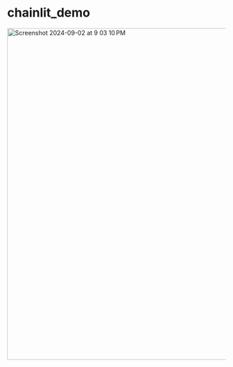 # chainlit_demo

<img width="766" alt="Screenshot 2024-09-02 at 9 03 10 PM" src="https://github.com/user-attachments/assets/5683364a-d034-4f61-ae1f-1fe2b3313994">
